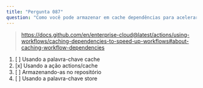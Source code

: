 ```yaml
---
title: "Pergunta 087"
question: "Como você pode armazenar em cache dependências para acelerar a execução do fluxo de trabalho?"
---
```



> https://docs.github.com/en/enterprise-cloud@latest/actions/using-workflows/caching-dependencies-to-speed-up-workflows#about-caching-workflow-dependencies
1. [ ] Usando a palavra-chave cache
1. [x] Usando a ação actions/cache
1. [ ] Armazenando-as no repositório
1. [ ] Usando a palavra-chave store
